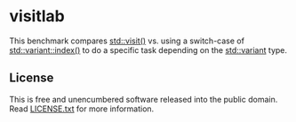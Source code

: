 # visitlab

This benchmark compares [std::visit()](https://en.cppreference.com/w/cpp/utility/variant/visit)
vs. using a switch-case of [std::variant::index()](https://en.cppreference.com/w/cpp/utility/variant/index)
to do a specific task depending on the [std::variant](https://en.cppreference.com/w/cpp/utility/variant) type.

## License

This is free and unencumbered software released into the public
domain. Read [LICENSE.txt](LICENSE.txt) for more information.
